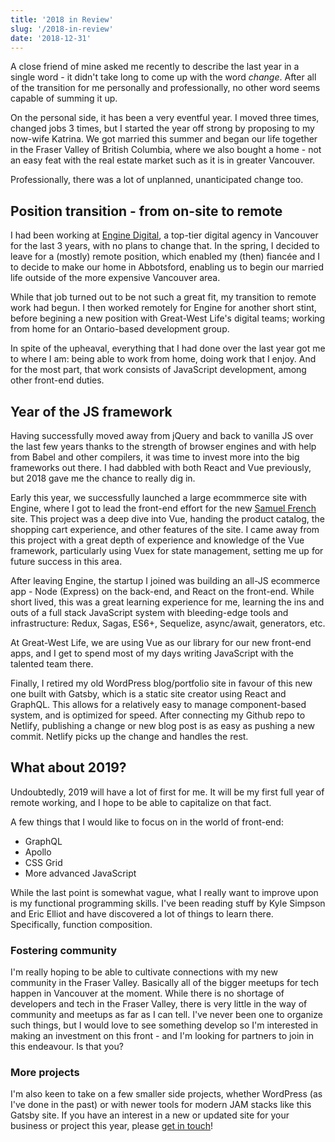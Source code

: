```yaml
---
title: '2018 in Review'
slug: '/2018-in-review'
date: '2018-12-31'
---
```

A close friend of mine asked me recently to describe the last year in a single word - it didn't take long to come up with the word _change_. After all of the transition for me personally and professionally, no other word seems capable of summing it up.

On the personal side, it has been a very eventful year. I moved three times, changed jobs 3 times, but I started the year off strong by proposing to my now-wife Katrina. We got married this summer and began our life together in the Fraser Valley of British Columbia, where we also bought a home - not an easy feat with the real estate market such as it is in greater Vancouver.

Professionally, there was a lot of unplanned, unanticipated change too.

## Position transition - from on-site to remote

I had been working at [Engine Digital](https://enginedigital.com), a top-tier digital agency in Vancouver for the last 3 years, with no plans to change that. In the spring, I decided to leave for a (mostly) remote position, which enabled my (then) fiancée and I to decide to make our home in Abbotsford, enabling us to begin our married life outside of the more expensive Vancouver area.

While that job turned out to be not such a great fit, my transition to remote work had begun. I then worked remotely for Engine for another short stint, before begining a new position with Great-West Life's digital teams; working from home for an Ontario-based development group.

In spite of the upheaval, everything that I had done over the last year got me to where I am: being able to work from home, doing work that I enjoy. And for the most part, that work consists of JavaScript development, among other front-end duties.

## Year of the JS framework

Having successfully moved away from jQuery and back to vanilla JS over the last few years thanks to the strength of browser engines and with help from Babel and other compilers, it was time to invest more into the big frameworks out there.  I had dabbled with both React and Vue previously, but 2018 gave me the chance to really dig in.

Early this year, we successfully launched a large ecommmerce site with Engine, where I got to lead the front-end effort for the new [Samuel French](https://samuelfrench.com) site. This project was a deep dive into Vue, handing the product catalog, the shopping cart experience, and other features of the site. I came away from this project with a great depth of experience and knowledge of the Vue framework, particularly using Vuex for state management, setting me up for future success in this area.

After leaving Engine, the startup I joined was building an all-JS ecommerce app - Node (Express) on the back-end, and React on the front-end. While short lived, this was a great learning experience for me, learning the ins and outs of a full stack JavaScript system with bleeding-edge tools and infrastructure: Redux, Sagas, ES6+, Sequelize, async/await, generators, etc.

At Great-West Life, we are using Vue as our library for our new front-end apps, and I get to spend most of my days writing JavaScript with the talented team there.

Finally, I retired my old WordPress blog/portfolio site in favour of this new one built with Gatsby, which is a static site creator using React and GraphQL. This allows for a relatively easy to manage component-based system, and is optimized for speed. After connecting my Github repo to Netlify, publishing a change or new blog post is as easy as pushing a new commit. Netlify picks up the change and handles the rest.

## What about 2019?

Undoubtedly, 2019 will have a lot of first for me. It will be my first full year of remote working, and I hope to be able to capitalize on that fact.

A few things that I would like to focus on in the world of front-end:

* GraphQL
* Apollo
* CSS Grid
* More advanced JavaScript

While the last point is somewhat vague, what I really want to improve upon is my functional programming skills. I've been reading stuff by Kyle Simpson and Eric Elliot and have discovered a lot of things to learn there. Specifically, function composition.

### Fostering community

I'm really hoping to be able to cultivate connections with my new community in the Fraser Valley. Basically all of the bigger meetups for tech happen in Vancouver at the moment. While there is no shortage of developers and tech in the Fraser Valley, there is very little in the way of community and meetups as far as I can tell. I've never been one to organize such things, but I would love to see something develop so I'm interested in making an investment on this front - and I'm looking for partners to join in this endeavour. Is that you?

### More projects

I'm also keen to take on a few smaller side projects, whether WordPress (as I've done in the past) or with newer tools for modern JAM stacks like this Gatsby site. If you have an interest in a new or updated site for your business or project this year, please [get in touch](/#contact)!
